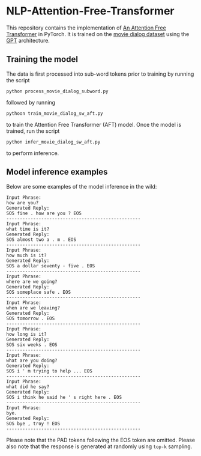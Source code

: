 # NLP-Attention-Free-Transformer
This repository contains the implementation of [An Attention Free Transformer](https://openreview.net/forum?id=pW--cu2FCHY) in PyTorch. It is trained on the [movie dialog dataset](https://github.com/Abonia1/TF-Chatbot/tree/master/data) using the [GPT](https://cdn.openai.com/research-covers/language-unsupervised/language_understanding_paper.pdf) architecture.

## Training the model
The data is first processed into sub-word tokens prior to training by running the script
```
python process_movie_dialog_subword.py
```
followed by running
```
pythoon train_movie_dialog_sw_aft.py
```
to train the Attention Free Transformer (AFT) model. Once the model is trained, run the script
```
python infer_movie_dialog_sw_aft.py
```
to perform inference.

## Model inference examples 
Below are some examples of the model inference in the wild:
```
Input Phrase:
how are you?
Generated Reply:
SOS fine . how are you ? EOS
--------------------------------------------------
Input Phrase:
what time is it?
Generated Reply:
SOS almost two a . m . EOS
--------------------------------------------------
Input Phrase:
how much is it?
Generated Reply:
SOS a dollar seventy - five . EOS
--------------------------------------------------
Input Phrase:
where are we going?
Generated Reply:
SOS someplace safe . EOS
--------------------------------------------------
Input Phrase:
when are we leaving?
Generated Reply:
SOS tomorrow . EOS
--------------------------------------------------
Input Phrase:
how long is it?
Generated Reply:
SOS six weeks . EOS
--------------------------------------------------
Input Phrase:
what are you doing?
Generated Reply:
SOS i ' m trying to help ... EOS
--------------------------------------------------
Input Phrase:
what did he say?
Generated Reply:
SOS i think he said he ' s right here . EOS
--------------------------------------------------
Input Phrase:
bye.
Generated Reply:
SOS bye , troy ! EOS
--------------------------------------------------
```
Please note that the PAD tokens following the EOS token are omitted. Please also note that the response is generated at randomly using `top-k` sampling.

